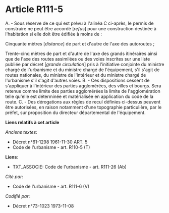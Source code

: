 # Article R111-5

A. - Sous réserve de ce qui est prévu à l'alinéa C ci-après, le permis de construire ne peut être accordé [*refus*] pour une
construction destinée à l'habitation si elle doit être édifiée à moins de :

Cinquante mètres [*distance*] de part et d'autre de l'axe des autoroutes ;

Trente-cinq mètres de part et d'autre de l'axe des grands itinéraires ainsi que de l'axe des routes assimilées ou des voies
inscrites sur une liste publiée par décret [*grande circulation*] pris à l'initiative conjointe du ministre chargé de
l'urbanisme et du ministre chargé de l'équipement, s'il s'agit de routes nationales, du ministre de l'intérieur et du
ministre chargé de l'urbanisme s'il s'agit d'autres voies. B. - Ces dispositions cessent de s'appliquer à l'intérieur des
parties agglomérées, des villes et bourgs. Sera retenue comme limite des parties agglomérées la limite de l'agglomération
telle qu'elle est déterminée et matérialisée en application du code de la route. C. - Des dérogations aux règles de recul
définies ci-dessus peuvent être autorisées, en raison notamment d'une topographie particulière, par le préfet, sur
proposition du directeur départemental de l'équipement.

**Liens relatifs à cet article**

_Anciens textes_:

  - Décret n°61-1298 1961-11-30 ART. 5
  - Code de l'urbanisme - art. R110-5 (T)

**Liens**:

  - TXT_ASSOCIE: Code de l'urbanisme - art. R111-26 (Ab)

_Cité par_:

  - Code de l'urbanisme - art. R111-6 (V)

_Codifié par_:

  - Décret n°73-1023 1973-11-08
